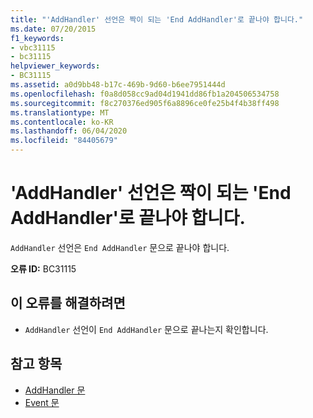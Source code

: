 ```yaml
---
title: "'AddHandler' 선언은 짝이 되는 'End AddHandler'로 끝나야 합니다."
ms.date: 07/20/2015
f1_keywords:
- vbc31115
- bc31115
helpviewer_keywords:
- BC31115
ms.assetid: a0d9bb48-b17c-469b-9d60-b6ee7951444d
ms.openlocfilehash: f0a8d058cc9ad04d1941dd86fb1a204506534758
ms.sourcegitcommit: f8c270376ed905f6a8896ce0fe25b4f4b38ff498
ms.translationtype: MT
ms.contentlocale: ko-KR
ms.lasthandoff: 06/04/2020
ms.locfileid: "84405679"
---
```

# <a name="addhandler-declaration-must-end-with-a-matching-end-addhandler"></a>'AddHandler' 선언은 짝이 되는 'End AddHandler'로 끝나야 합니다.
`AddHandler` 선언은 `End AddHandler` 문으로 끝나야 합니다.  
  
 **오류 ID:** BC31115  
  
## <a name="to-correct-this-error"></a>이 오류를 해결하려면  
  
- `AddHandler` 선언이 `End AddHandler` 문으로 끝나는지 확인합니다.  
  
## <a name="see-also"></a>참고 항목

- [AddHandler 문](../language-reference/statements/addhandler-statement.md)
- [Event 문](../language-reference/statements/event-statement.md)
